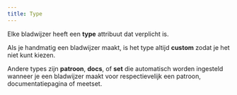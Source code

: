 ```yaml
---
title: Type
---
```


Elke bladwijzer heeft een **type** attribuut dat verplicht is.

Als je handmatig een bladwijzer maakt, is het type altijd **custom** zodat je het niet kunt kiezen.

Andere types zijn **patroon**, **docs**, of **set** die automatisch worden ingesteld wanneer je een bladwijzer maakt voor respectievelijk een patroon, documentatiepagina of meetset.

